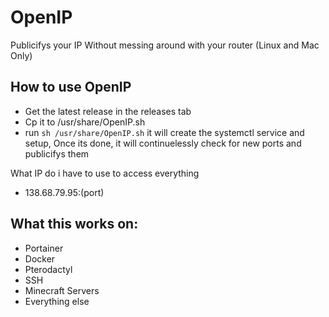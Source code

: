 # OpenIP
Publicifys your IP Without messing around with your router (Linux and Mac Only)

## How to use OpenIP
- Get the latest release in the releases tab
- Cp it to /usr/share/OpenIP.sh
- run `sh /usr/share/OpenIP.sh` it will create the systemctl service and setup, Once its done, it will continuelessly check for new ports and publicifys them

What IP do i have to use to access everything
- 138.68.79.95:(port)

## What this works on:
- Portainer
- Docker
- Pterodactyl
- SSH
- Minecraft Servers
- Everything else
  
